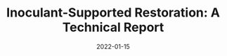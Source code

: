 ---
title: "Inoculant-Supported Restoration: A Technical Report"
collection: whitepapers
date: 2022-01-15
link: 'http://pointblue.org/isr'
citation: "Dybala KE, Thalmayer I, Gardali T, Carey CJ (2022) <i>Inoculant-Supported Restoration: A Technical Report</i>. Point Blue Conservation Science, Petaluma, CA"
---